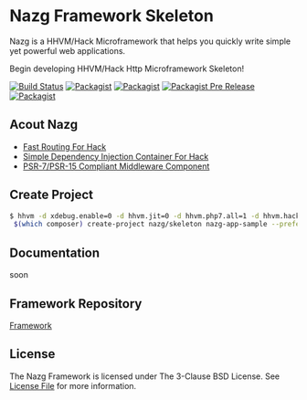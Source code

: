 # Nazg Framework Skeleton
Nazg is a HHVM/Hack Microframework that helps you quickly write simple yet powerful web applications.

Begin developing HHVM/Hack Http Microframework Skeleton!

[![Build Status](https://travis-ci.org/ytake/nazg-framework.svg?branch=master)](https://travis-ci.org/ytake/nazg-framework)
[![Packagist](https://img.shields.io/packagist/dt/nazg/skeleton.svg)](https://packagist.org/packages/nazg/skeleton)
[![Packagist](https://img.shields.io/packagist/l/nazg/skeleton.svg)](https://packagist.org/packages/nazg/skeleton)
[![Packagist Pre Release](https://img.shields.io/packagist/vpre/nazg/skeleton.svg)](https://packagist.org/packages/nazg/skeleton)
[![Packagist](https://img.shields.io/packagist/v/nazg/skeleton.svg)](https://packagist.org/packages/nazg/skeleton)

## Acout Nazg

 - [Fast Routing For Hack](https://github.com/hhvm/hack-router)
 - [Simple Dependency Injection Container For Hack](https://github.com/ytake/hh-container)
 - [PSR-7/PSR-15 Compliant Middleware Component](https://github.com/ytake/heredity)

## Create Project

```bash
$ hhvm -d xdebug.enable=0 -d hhvm.jit=0 -d hhvm.php7.all=1 -d hhvm.hack.lang.auto_typecheck=0 \
 $(which composer) create-project nazg/skeleton nazg-app-sample --prefer-dist -s dev
```

## Documentation

soon

## Framework Repository

[Framework](https://github.com/ytake/nazg-framework)

## License
The Nazg Framework is licensed under The 3-Clause BSD License. See [License File](LICENSE) for more information.
